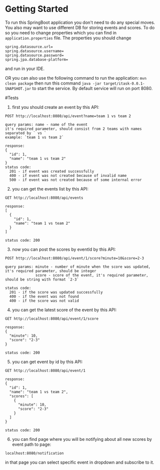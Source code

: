 # Getting Started

To run this SpringBoot application you don't need to do any special moves.
You also may want to use different DB for storing events and scores. To do
so you need to change properties which you can find in `application.properties`
file. The properties you should change
```properties
spring.datasource.url=
spring.datasource.username=
spring.datasource.password=
spring.jpa.database-platform=
```
and run  in your IDE.

OR you can also use the following command to run the application:
`mvn clean package`
then run this command `java -jar target/itask-0.0.1-SNAPSHOT.jar` to start the service.
By default service will run on port 8080.

#Tests

1. first you should create an event by this API:

```http request
POST http://localhost:8080/api/event?name=team 1 vs team 2

query params: name - name of the event
it's required parameter, should consist from 2 teams with names separated by ` vs `
example: `team 1 vs team 2`

response:
{
  "id": 1,
  "name": "team 1 vs team 2"
}
status code: 
  201 - if event was created successfully
  400 - if event was not created because of invalid name
  500 - if event was not created because of some internal error 
```

2. you can get the events list by this API:

```http request
GET http://localhost:8080/api/events

response:
[
  {
    "id": 1,
    "name": "team 1 vs team 2"
  }
]

status code: 200
```

3. now you can post the scores by eventId by this API:

```http request
POST http://localhost:8080/api/event/1/score?minute=10&score=2-3

query params: minute - number of minute when the score was updated, it's required parameter, should be integer
              score - score of the event, it's required parameter, should be string with format `2-3`
              
status code:
  201 - if the score was updated successfully
  400 - if the event was not found
  400 - if the score was not valid
```

4. you can get the latest score of the event by this API:
    
```http request
GET http://localhost:8080/api/event/1/score

response:
{
  "minute": 10,
  "score": "2-3"
}

status code: 200
```

5. you can get event by id by this API:
    
```http request
GET http://localhost:8080/api/event/1

response:
{
  "id": 1,
  "name": "team 1 vs team 2",
  "scores": [
    {
      "minute": 10,
      "score": "2-3"
    }
  ]
}

status code: 200
```

6. you can find page where you will be notifying about all new scores by event
path to page:
```http request
localhost:8080/notification
```
in that page you can select specific event in dropdown and subscribe to it.